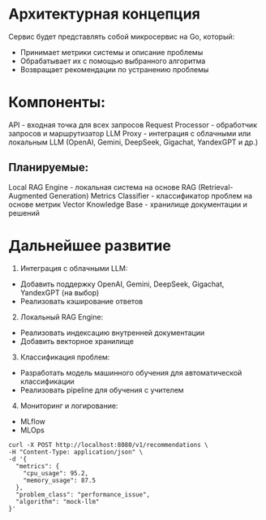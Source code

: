 # Архитектурная концепция
Сервис будет представлять собой микросервис на Go, который:
- Принимает метрики системы и описание проблемы
- Обрабатывает их с помощью выбранного алгоритма
- Возвращает рекомендации по устранению проблемы

# Компоненты:
API - входная точка для всех запросов
Request Processor - обработчик запросов и маршрутизатор
LLM Proxy - интеграция с облачными или локальным  LLM (OpenAI, Gemini, DeepSeek, Gigachat, YandexGPT и др.)

## Планируемые:
Local RAG Engine - локальная система на основе RAG (Retrieval-Augmented Generation)
Metrics Classifier - классификатор проблем на основе метрик
Vector Knowledge Base - хранилище документации и решений

# Дальнейшее развитие
1. Интеграция с облачными LLM:
  - Добавить поддержку OpenAI, Gemini, DeepSeek, Gigachat, YandexGPT (на выбор)
  - Реализовать кэширование ответов

2. Локальный RAG Engine:
  - Реализовать индексацию внутренней документации
  - Добавить векторное хранилище

3. Классификация проблем:
  - Разработать модель машинного обучения для автоматической классификации
  - Реализовать pipeline для обучения с учителем

4. Мониторинг и логирование:
  - MLflow
  - MLOps

```
curl -X POST http://localhost:8080/v1/recommendations \
-H "Content-Type: application/json" \
-d '{
  "metrics": {
    "cpu_usage": 95.2,
    "memory_usage": 87.5
  },
  "problem_class": "performance_issue",
  "algorithm": "mock-llm"
}'
```
